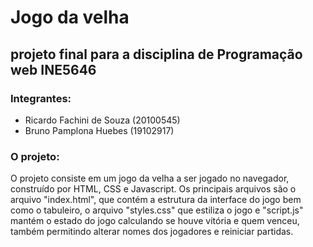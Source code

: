 # Jogo da velha

## projeto final para a disciplina de Programação web INE5646

### Integrantes:
- Ricardo Fachini de Souza (20100545)
- Bruno Pamplona Huebes (19102917)

### O projeto:

O projeto consiste em um jogo da velha a ser jogado no navegador, construído por HTML, CSS e Javascript.
Os principais arquivos são o arquivo "index.html", que contém a estrutura da interface do jogo bem como o tabuleiro, o arquivo "styles.css" que estiliza o jogo e "script.js" mantém o estado do jogo calculando se houve vitória e quem venceu, também permitindo alterar nomes dos jogadores e reiniciar partidas.
